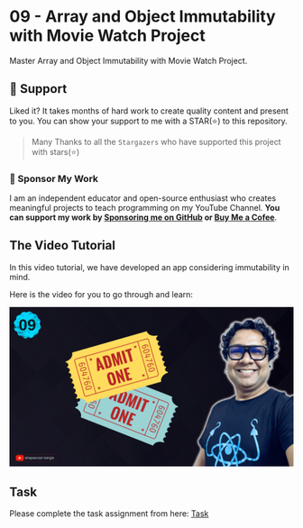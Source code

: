# 09 - Array and Object Immutability with Movie Watch Project

Master Array and Object Immutability with Movie Watch Project.

## 🫶 Support
Liked it? It takes months of hard work to create quality content and present to you. You can show your support to me with a STAR(⭐) to this repository.

> Many Thanks to all the `Stargazers` who have supported this project with stars(⭐)

### 🤝 Sponsor My Work
I am an independent educator and open-source enthusiast who creates meaningful projects to teach programming on my YouTube Channel. **You can support my work by [Sponsoring me on GitHub](https://github.com/sponsors/atapas) or [Buy Me a Cofee](https://buymeacoffee.com/tapasadhikary)**.

## The Video Tutorial
In this video tutorial, we have developed an app considering immutability in mind.

Here is the video for you to go through and learn:

[![09-array-object-immutability](./banner.png)](https://youtu.be/BOk1NqAOEJ4 "Video")

## Task
Please complete the task assignment from here: [Task](./task.md)


